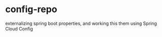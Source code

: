 # config-repo

externalizing spring boot properties, and working this them using Spring Cloud Config